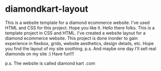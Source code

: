 # diamondkart-layout
This is a website template for a diamond ecommerce website. I've used HTML and CSS for this project. Hope you like it.
Hello there folks. This is a template project in CSS and HTML.
I've created a website layout for a diamond ecommerce website.
This project is done inorder to gain experience in flexbox, grids, website aesthetics, design details, etc.
Hope you find the layout of my site soothing. 
p.s. And maybe one day I'll sell real diamonds on my site :)
Have fun!!!

p.s. The website is called diamond kart .com
